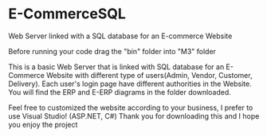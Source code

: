 # E-CommerceSQL
Web Server linked with a SQL database for an E-commerce Website

Before running your code drag the "bin" folder into "M3" folder

This is a basic Web Server that is linked with SQL database for an E-Commerce Website with different type of users(Admin, Vendor, Customer, Delivery).
Each user's login page have different authorities in the Website.
You will find the ERP and E-ERP diagrams in the folder downloaded.

Feel free to customized the website according to your business, I prefer to use Visual Studio! (ASP.NET, C#)
Thank you for downloading this and I hope you enjoy the project
